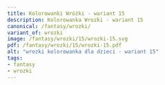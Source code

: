 ```yaml
---
title: Kolorowanki Wróżki - wariant 15
description: Kolorowanka Wrozki - wariant 15
canonical: /fantasy/wrozki/
variant_of: wrozki
image: /fantasy/wrozki/15/wrozki-15.svg
pdf: /fantasy/wrozki/15/wrozki-15.pdf
alt: "wrozki kolorowanka dla dzieci - wariant 15"
tags:
- fantasy
- wrozki
---
```

